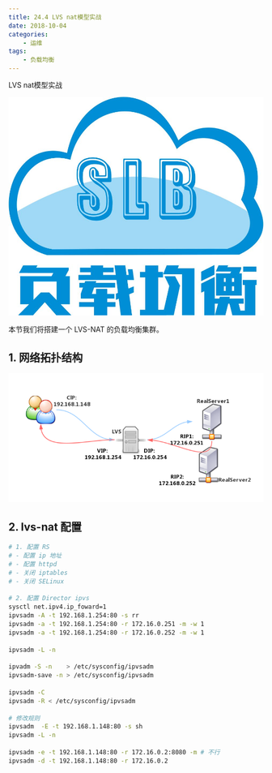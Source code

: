 ```yaml
---
title: 24.4 LVS nat模型实战
date: 2018-10-04
categories:
    - 运维
tags:
    - 负载均衡
---
```


LVS nat模型实战

![linux-mt](/images/linux_mt/linux_slb.jpg)
<!-- more -->

本节我们将搭建一个 LVS-NAT 的负载均衡集群。

## 1. 网络拓扑结构
![web_fram](/images/linux_mt/LVS-NAT-FRAME.png)

## 2. lvs-nat 配置
```bash
# 1. 配置 RS
# - 配置 ip 地址
# - 配置 httpd
# - 关闭 iptables
# - 关闭 SELinux

# 2. 配置 Director ipvs
sysctl net.ipv4.ip_foward=1
ipvsadm -A -t 192.168.1.254:80 -s rr
ipvsadm -a -t 192.168.1.254:80 -r 172.16.0.251 -m -w 1
ipvsadm -a -t 192.168.1.254:80 -r 172.16.0.252 -m -w 1

ipvsadm -L -n

ipvadm -S -n    > /etc/sysconfig/ipvsadm
ipvsadm-save -n > /etc/sysconfig/ipvsadm

ipvsadm -C
ipvsadm -R < /etc/sysconfig/ipvsadm

# 修改规则
ipvsadm  -E -t 192.168.1.148:80 -s sh
ipvsadm -L -n

ipvsadm -e -t 192.168.1.148:80 -r 172.16.0.2:8080 -m # 不行
ipvsadm -d -t 192.168.1.148:80 -r 172.16.0.2
```
